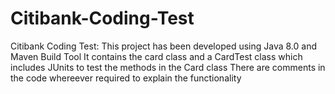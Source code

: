 # Citibank-Coding-Test

Citibank Coding Test:
This project has been developed using Java 8.0 and Maven Build Tool
It contains the card class and a CardTest class which includes JUnits to test the methods in the Card class
There are comments in the code whereever required to explain the functionality
